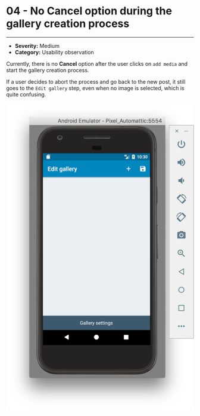 # 04 - No Cancel option during the gallery creation process
----
- **Severity:** Medium
- **Category:** Usability observation

Currently, there is no **Cancel** option after the user clicks on `add media` and start the gallery creation process.

If a user decides to abort the process and go back to the new post, it still goes to the `Edit gallery` step, even when no image is selected, which is quite confusing.

![](/assets/nocancel.png)

